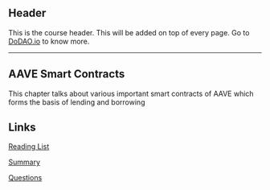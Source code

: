 ## Header
This is the course header. This will be added on top of every page. Go to [DoDAO.io](https://www.dodao.io) to know more.

---

## AAVE Smart Contracts
 
This chapter talks about various important smart contracts of AAVE which forms the basis of lending and borrowing


## Links
[Reading List](./../../generated/readings/aave-smart-contracts.md)

[Summary](./../../generated/summaries/aave-smart-contracts.md)

[Questions](./../../generated/questions/aave-smart-contracts.md)